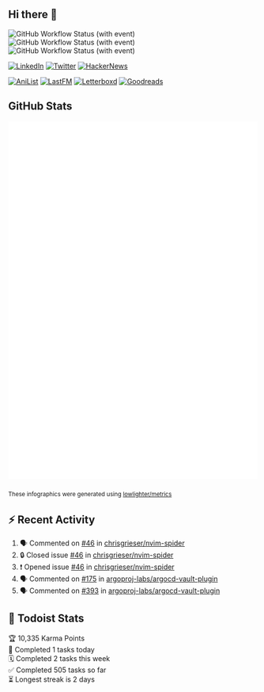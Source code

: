 ## Hi there 👋

![GitHub Workflow Status (with event)](https://img.shields.io/github/actions/workflow/status/PrayagS/PrayagS/metrics.yml?style=plastic&label=GitHub%20metrics)
![GitHub Workflow Status (with event)](https://img.shields.io/github/actions/workflow/status/PrayagS/PrayagS/github-recent-activity.yml?style=plastic&label=GitHub%20recent%20activity)
![GitHub Workflow Status (with event)](https://img.shields.io/github/actions/workflow/status/PrayagS/PrayagS/todoist.yml?style=plastic&label=Todoist%20activity)

[![LinkedIn](https://img.shields.io/badge/linkedin-%231E77B5.svg?&style=flat&logo=linkedin&logoColor=white)](https://linkedin.com/in/prayag-savsani)
[![Twitter](https://img.shields.io/badge/twitter-%2300acee.svg?&style=flat&logo=twitter&logoColor=white)](https://twitter.com/PrayagSavsani)
[![HackerNews](https://img.shields.io/hackernews/user-karma/PrayagS?style=flat&logo=ycombinator&logoColor=%23f0652f&labelColor=%23ffffff&color=%23f0652f)](https://news.ycombinator.com/user?id=PrayagS)

[![AniList](https://img.shields.io/badge/%20Prayagmatic-%2520?logo=anilist&logoColor=%2302A9FF&color=%23ffffff)](https://anilist.co/user/Prayagmatic/)
[![LastFM](https://img.shields.io/badge/%20PrayagS527-%2520?logo=lastdotfm&logoColor=%23ffffff&color=%23d51007)](https://www.last.fm/user/PrayagS527)
[![Letterboxd](https://img.shields.io/badge/%20Prayagmatic-%2520?logo=letterboxd&logoColor=%23202830&color=%23ffffff)](https://letterboxd.com/Prayagmatic/)
[![Goodreads](https://img.shields.io/badge/%20Prayagmatic-%2520?logo=goodreads&logoColor=%2375420e&color=%23e9e5cd)](https://www.goodreads.com/user/show/170988088-prayagmatic)

## GitHub Stats

![](./col1.metrics.svg)

<sub>These infographics were generated using [lowlighter/metrics](https://github.com/lowlighter/metrics)</sub>

## :zap: Recent Activity

<!--START_SECTION:activity-->
1. 🗣 Commented on [#46](https://github.com/chrisgrieser/nvim-spider/issues/46#issuecomment-2159065319) in [chrisgrieser/nvim-spider](https://github.com/chrisgrieser/nvim-spider)
2. 🔒 Closed issue [#46](https://github.com/chrisgrieser/nvim-spider/issues/46) in [chrisgrieser/nvim-spider](https://github.com/chrisgrieser/nvim-spider)
3. ❗ Opened issue [#46](https://github.com/chrisgrieser/nvim-spider/issues/46) in [chrisgrieser/nvim-spider](https://github.com/chrisgrieser/nvim-spider)
4. 🗣 Commented on [#175](https://github.com/argoproj-labs/argocd-vault-plugin/issues/175#issuecomment-2151279288) in [argoproj-labs/argocd-vault-plugin](https://github.com/argoproj-labs/argocd-vault-plugin)
5. 🗣 Commented on [#393](https://github.com/argoproj-labs/argocd-vault-plugin/issues/393#issuecomment-2151278713) in [argoproj-labs/argocd-vault-plugin](https://github.com/argoproj-labs/argocd-vault-plugin)
<!--END_SECTION:activity-->

## :memo: Todoist Stats

<!-- TODO-IST:START -->
🏆  10,335 Karma Points           
🌸  Completed 1 tasks today           
🗓  Completed 2 tasks this week           
✅  Completed 505 tasks so far           
⏳  Longest streak is 2 days
<!-- TODO-IST:END -->
